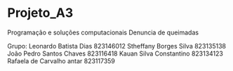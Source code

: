 # Projeto_A3
Programação e soluções computacionais
Denuncia de queimadas

Grupo:
Leonardo Batista Dias 823146012
Stheffany Borges Silva 823135138
João Pedro Santos Chaves 823116418
Kauan Silva Constantino 823134123
Rafaela de Carvalho antar 823117359
